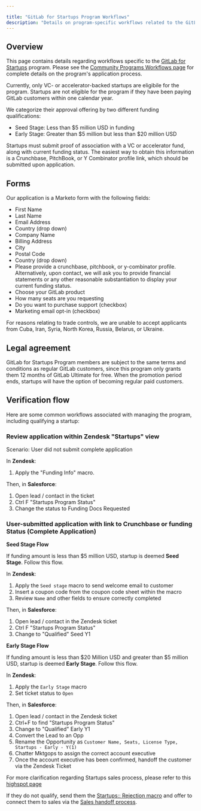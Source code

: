 ```yaml
---

title: "GitLab for Startups Program Workflows"
description: "Details on program-specific workflows related to the GitLab for Startups Program"
---
```


## Overview

This page contains details regarding workflows specific to the [GitLab for Startups](https://about.gitlab.com/solutions/startups/join/) program.
Please see the [Community Programs Workflows page](/handbook/marketing/developer-relations/community-programs/community-programs-workflows/) for complete details on the program's application process.

Currently, only VC- or accelerator-backed startups are eligibile for the program.
Startups are not eligible for the program if they have been paying GitLab customers within one calendar year.

We categorize their approval offering by two different funding qualifications:

- Seed Stage: Less than $5 million USD in funding
- Early Stage: Greater than $5 million but less than $20 million USD

Startups must submit proof of association with a VC or accelerator fund, along with current funding status.
The easiest way to obtain this information is a Crunchbase, PitchBook, or Y Combinator profile link, which should be submitted upon application.

## Forms

Our application is a Marketo form with the following fields:

- First Name
- Last Name
- Email Address
- Country (drop down)
- Company Name
- Billing Address
- City
- Postal Code
- Country (drop down)
- Please provide a crunchbase, pitchbook, or y-combinator profile. Alternatively, upon contact, we will ask you to provide financial statements or any other reasonable substantiation to display your current funding status.
- Choose your GitLab product
- How many seats are you requesting
- Do you want to purchase support (checkbox)
- Marketing email opt-in (checkbox)

For reasons relating to trade controls, we are unable to accept applicants from Cuba, Iran, Syria, North Korea, Russia, Belarus, or Ukraine.

## Legal agreement

GitLab for Startups Program members are subject to the same terms and conditions as regular GitLab customers, since this program only grants them 12 months of GitLab Ultimate for free.
When the promotion period ends, startups will have the option of becoming regular paid customers.

## Verification flow

Here are some common workflows associated with managing the program, including qualifying a startup:

### Review application within Zendesk "Startups" view

Scenario: User did not submit complete application  

In **Zendesk**:

1. Apply the "Funding Info" macro.

Then, in **Salesforce**:

1. Open lead / contact in the ticket
2. Ctrl F "Startups Program Status"
3. Change the status to Funding Docs Requested

### User-submitted application with link to Crunchbase or funding Status (Complete Application)

**Seed Stage Flow**

If funding amount is less than $5 million USD, startup is deemed **Seed Stage**.
Follow this flow.

In **Zendesk**:

1. Apply the `Seed stage` macro to send welcome email to customer
2. Insert a coupon code from the coupon code sheet within the macro
3. Review `Name` and other fields to ensure correctly completed

Then, in **Salesforce**:

1. Open lead / contact in the Zendesk ticket
2. Ctrl F "Startups Program Status"
3. Change to "Qualified" Seed Y1

**Early Stage Flow**

If funding amount is less than $20 Million USD and greater than $5 million USD, startup is deemed **Early Stage**.
Follow this flow.

In **Zendesk**:

1. Apply the `Early Stage` macro
2. Set ticket status to `Open`

Then, in **Salesforce**:

1. Open lead / contact in the Zendesk ticket
2. Ctrl+F to find "Startups Program Status" 
3. Change to "Qualified" Early Y1
4. Convert the Lead to an Opp
5. Rename the Opportunity as `Customer Name, Seats, License Type, Startups - Early - Y(1)`
6. Chatter Mktgops to assign the correct account executive
7. Once the account executive has been confirmed, handoff the customer via the Zendesk Ticket

For more clarification regarding Startups sales process, please refer to this [highspot page](https://gitlab.highspot.com/items/6410e355fb9e0fe9d2823fcc?lfrm=irel.1#3)

If they do not qualify, send them the [Startups:: Rejection macro](/handbook/marketing/developer-relations/community-programs/community-program-applications/email-and-zendesk-macros/#startups-startups-rejection) and offer to connect them to sales via the [Sales handoff process](/handbook/marketing/developer-relations/community-programs/community-program-applications/#handoff-process-to-sales).
